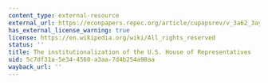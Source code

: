 ```yaml
---
content_type: external-resource
external_url: https://econpapers.repec.org/article/cupapsrev/v_3a62_3ay_3a1968_3ai_3a01_3ap_3a144-168_5f11.htm
has_external_license_warning: true
license: https://en.wikipedia.org/wiki/All_rights_reserved
status: ''
title: The institutionalization of the U.S. House of Representatives
uid: 5c7df31a-5e34-4560-a3aa-7d4b254a98aa
wayback_url: ''
---
```

